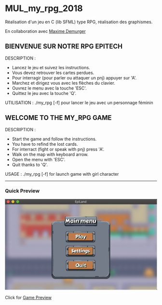# MUL_my_rpg_2018
Réalisation d'un jeu en C (lib SFML) type RPG, réalisation des graphismes.

En collaboration avec [Maxime Demurger](https://www.linkedin.com/in/maxime-demurger-12a18b17b/?originalSubdomain=fr)

## BIENVENUE SUR NOTRE RPG EPITECH

DESCRIPTION : 
- Lancez le jeu et suivez les instructions.
- Vous devez retrouver les cartes perdues.
- Pour interragir (pour parler ou attaquer un pnj) appuyer sur 'A'.
- Marchez et dirigez vous avec les flèches du clavier.
- Ouvrez le menu avec la touche 'ESC'.
- Quittez le jeu avec la touche 'Q'.

UTILISATION : 
./my_rpg [-f] pour lancer le jeu avec un personnage féminin

## WELCOME TO THE MY_RPG GAME

DESCRIPTION : 
- Start the game and follow the instructions.
- You have to refind the lost cards.
- For interract (fight or speak with pnj) press 'A'.
- Walk on the map with keyboard arrow.
- Open the menu with 'ESC'.
- Quit thanks to 'Q'.

USAGE : 
./my_rpg [-f] for launch game with girl character

**************

### Quick Preview
![Quick Preview](Menu.png)

Click for [Game Preview](https://drive.google.com/file/d/1CreV9VL4vBqMjx1jh6zoBmr5XYI-E2S7/view?usp=sharing)
